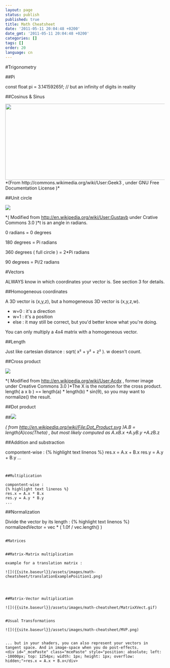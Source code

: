 ```yaml
---
layout: page
status: publish
published: true
title: Math Cheatsheet
date: '2011-05-11 20:04:48 +0200'
date_gmt: '2011-05-11 20:04:48 +0200'
categories: []
tags: []
order: 20
language: cn
---
```


#Trigonometry


##Pi

const float pi = 3.14159265f; // but an infinity of digits in reality

##Cosinus & Sinus

<img class="alignnone" title="Sine_cosine_one_period" src="http://upload.wikimedia.org/wikipedia/commons/thumb/7/71/Sine_cosine_one_period.svg/600px-Sine_cosine_one_period.svg.png" alt="" width="600" height="240" />
*(From http://commons.wikimedia.org/wiki/User:Geek3 , under GNU Free Documentation License )*

##Unit circle

![]({{site.baseurl}}/assets/images/math-cheatsheet/UnitCircle.png)

*( Modified from http://en.wikipedia.org/wiki/User:Gustavb under Crative Commons 3.0 )*t is an angle in radians.

0 radians = 0 degrees

180 degrees = Pi radians

360 degrees ( full circle ) = 2*Pi radians

90 degrees = Pi/2 radians

#Vectors

ALWAYS know in which coordinates your vector is. See section 3 for details.

##Homogeneous coordinates

A 3D vector is (x,y,z), but a homogeneous 3D vector is (x,y,z,w).

* w=0 : it's a direction
* w=1 : it's a position
* else : it may still be correct, but you'd better know what you're doing.

You can only multiply a 4x4 matrix with a homogeneous vector.

##Length

Just like cartesian distance : sqrt( x&sup2; + y&sup2; + z&sup2; ). w doesn't count.

##Cross product

![]({{site.baseurl}}/assets/images/math-cheatsheet/Right_hand_rule_cross_product.png)

*( Modified from http://en.wikipedia.org/wiki/User:Acdx , former image under Creative Commons 3.0 )*The X is the notation for the cross product. length( a x b ) == length(a) * length(b) * sin(&theta;), so you may want to normalize() the result.

##Dot product


##![]({{site.baseurl}}/assets/images/math-cheatsheet/DotProduct.png)


*( from http://en.wikipedia.org/wiki/File:Dot_Product.svg )*A.B = length(A)*cos(Theta) , but most likely computed as A.x*B.x +A.y*B.y +A.z*B.z

##Addition and substraction

compontent-wise :
{% highlight text linenos %}
res.x = A.x + B.x
res.y = A.y + B.y
...
```
 

##Multiplication

compontent-wise :
{% highlight text linenos %}
res.x = A.x * B.x
res.y = A.y * B.y
...
```

##Normalization

Divide the vector by its length :
{% highlight text linenos %}
normalizedVector = vec * ( 1.0f / vec.length() )
```

#Matrices


##Matrix-Matrix multiplication

example for a translation matrix :

![]({{site.baseurl}}/assets/images/math-cheatsheet/translationExamplePosition1.png)


 

##Matrix-Vector multiplication

![]({{site.baseurl}}/assets/images/math-cheatsheet/MatrixXVect.gif)


#Usual Transformations

![]({{site.baseurl}}/assets/images/math-cheatsheet/MVP.png)


... but in your shaders, you can also represent your vectors in tangent space. And in image-space when you do post-effects.
<div id="_mcePaste" class="mcePaste" style="position: absolute; left: -10000px; top: 1254px; width: 1px; height: 1px; overflow: hidden;">res.x = A.x + B.x</div>
